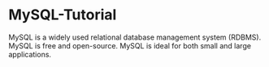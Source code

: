 # MySQL-Tutorial

MySQL is a widely used relational database management system (RDBMS).
MySQL is free and open-source.
MySQL is ideal for both small and large applications.
